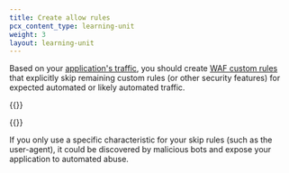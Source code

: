 ```yaml
---
title: Create allow rules
pcx_content_type: learning-unit
weight: 3
layout: learning-unit
---
```


Based on your [application's traffic](/learning-paths/bot-management/setup/review-analytics/), you should create [WAF custom rules](/waf/custom-rules/create-dashboard/) that explicitly skip remaining custom rules (or other security features) for expected automated or likely automated traffic.

{{<render file="_allow-rules-caveat.md" productFolder="bots">}}
<br/>

{{<render file="_allow-mobile-app-rule.md" productFolder="bots">}}

If you only use a specific characteristic for your skip rules (such as the user-agent), it could be discovered by malicious bots and expose your application to automated abuse.